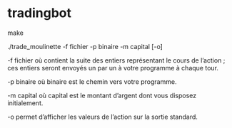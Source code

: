 # tradingbot

make

./trade_moulinette -f fichier -p binaire -m capital [-o]

-f fichier où contient la suite des entiers représentant le cours de l’action ; ces entiers seront envoyés un par un à votre programme à chaque tour.

-p binaire où binaire est le chemin vers votre programme.

-m capital où capital est le montant d’argent dont vous disposez initialement.

-o permet d’afficher les valeurs de l’action sur la sortie standard.
